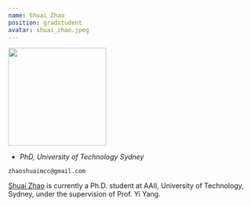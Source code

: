 ```yaml
---
name: Shuai Zhao
position: gradstudent
avatar: shuai_zhao.jpeg
---
```


<img width="200" src="{{site.baseurl}}/images/people/{{page.avatar}}" data-action="zoom">

- _PhD, University of Technology Sydney_<br>
<!--- _Science coach. Collaborator. Transdisciplinary optimist._-->

<i class="fa fa-envelope-o"></i> `zhaoshuaimcc@gmail.com`

[Shuai Zhao](https://mzhaoshuai.github.io) is currently a Ph.D. student at AAII, University of Technology, Sydney, under the supervision of Prof. Yi Yang.
